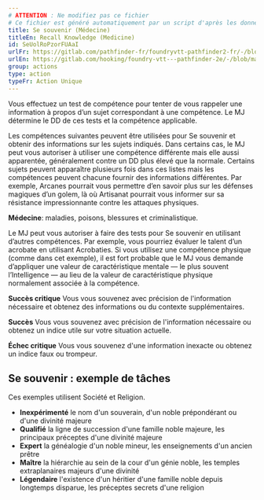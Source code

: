 ```yaml
---
# ATTENTION : Ne modifiez pas ce fichier
# Ce fichier est généré automatiquement par un script d'après les données du module Foundry VTT officiel et de sa traduction
title: Se souvenir (Médecine)
titleEn: Recall Knowledge (Medicine)
id: SeUolRoPzorFUAaI
urlFr: https://gitlab.com/pathfinder-fr/foundryvtt-pathfinder2-fr/-/blob/master/data/classes/SeUolRoPzorFUAaI.htm
urlEn: https://gitlab.com/hooking/foundry-vtt---pathfinder-2e/-/blob/master/packs/data/classes.db/recall-knowledge-medicine.json
group: actions
type: action
typeFr: Action Unique
---
```

Vous effectuez un test de compétence pour tenter de vous rappeler une information à propos d’un sujet correspondant à une compétence. Le MJ détermine le DD de ces tests et la compétence applicable.

Les compétences suivantes peuvent être utilisées pour Se souvenir et obtenir des informations sur les sujets indiqués. Dans certains cas, le MJ peut vous autoriser à utiliser une compétence différente mais elle aussi apparentée, généralement contre un DD plus élevé que la normale. Certains sujets peuvent apparaître plusieurs fois dans ces listes mais les compétences peuvent chacune fournir des informations différentes. Par exemple, Arcanes pourrait vous permettre d’en savoir plus sur les défenses magiques d’un golem, là où Artisanat pourrait vous informer sur sa résistance impressionnante contre les attaques physiques.

<span>**Médecine**: maladies, poisons, blessures et criminalistique.

Le MJ peut vous autoriser à faire des tests pour Se souvenir en utilisant d’autres compétences. Par exemple, vous pourriez évaluer le talent d’un acrobate en utilisant Acrobaties. Si vous utilisez une compétence physique (comme dans cet exemple), il est fort probable que le MJ vous demande d’appliquer une valeur de caractéristique mentale — le plus souvent l’Intelligence — au lieu de la valeur de caractéristique physique normalement associée à la compétence.

**Succès critique** Vous vous souvenez avec précision de l'information nécessaire et obtenez des informations ou du contexte supplémentaires.

**Succès** Vous vous souvenez avec précision de l'information nécessaire ou obtenez un indice utile sur votre situation actuelle.

**Échec critique** Vous vous souvenez d'une information inexacte ou obtenez un indice faux ou trompeur.

 

## Se souvenir : exemple de tâches

Ces exemples utilisent Société et Religion.


- **Inexpérimenté** le nom d'un souverain, d'un noble prépondérant ou d'une divinité majeure
- **Qualifié** la ligne de succession d'une famille noble majeure, les principaux préceptes d'une divinité majeure
- **Expert** la généalogie d'un noble mineur, les enseignements d'un ancien prêtre
- **Maître** la hiérarchie au sein de la cour d'un génie noble, les temples extraplanaires majeurs d'une divinité
- **Légendaire** l'existence d'un héritier d'une famille noble depuis longtemps disparue, les préceptes secrets d'une religion


